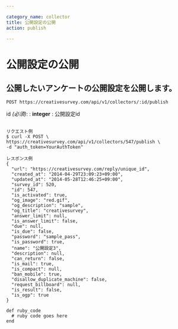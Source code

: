 ```yaml
---

category_name: collector
title: 公開設定の公開
action: publish

---
```


# 公開設定の公開

## 公開したいアンケートの公開設定を公開します。

`POST https://creativesurvey.com/api/v1/collectors/:id/publish`

id _(必須)_:
: __integer__
: 公開設定id 
 
~~~

リクエスト例
$ curl -X POST \
https://creativesurvey.com/api/v1/collectors/547/publish \
-d "auth_token=YourAuthToken"

レスポンス例
{
  "url": "https://creativesurvey.com/reply/unique_id",
  "created_at": "2014-04-29T23:09:23+09:00",
  "updated_at": "2014-05-28T12:46:25+09:00",
  "survey_id": 520,
  "id": 547,
  "is_activated": true,
  "og_image": "red.gif",
  "og_description": "sample",
  "og_title": "creativesurvey",
  "answer_limit": null,
  "is_answer_limit": false,
  "due": null,
  "is_due": false,
  "password": "sample_pass",
  "is_password": true,
  "name": "公開設定3",
  "description": null,
  "can_return": false,
  "is_mail": true,
  "is_compact": null,
  "ban_mobile": true,
  "disallow_duplicate_machine": false,
  "request_billboard": null,
  "is_result": false,
  "is_ogp": true
}

~~~


~~~
def ruby_code
  # ruby code goes here
end
~~~

　
　

